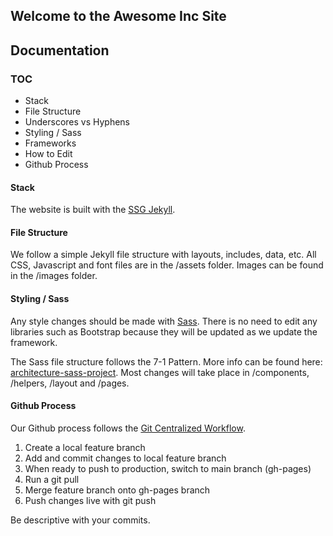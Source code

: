 ## Welcome to the Awesome Inc Site

## Documentation

### TOC

 - Stack
 - File Structure
 - Underscores vs Hyphens
 - Styling / Sass
 - Frameworks
 - How to Edit
 - Github Process

#### Stack

The website is built with the [SSG Jekyll](https://jekyllrb.com/). 

#### File Structure

We follow a simple Jekyll file structure with layouts, includes, data, etc. All CSS, Javascript and font files are in the /assets folder. Images can be found in the /images folder. 

#### Styling / Sass

Any style changes should be made with [Sass](https://sass-lang.com/).  There is no need to edit any libraries such as Bootstrap because they will be updated as we update the framework. 

The Sass file structure follows the 7-1 Pattern. More info can be found here: [architecture-sass-project](https://www.sitepoint.com/architecture-sass-project/). Most changes will take place in /components, /helpers, /layout and /pages. 

#### Github Process

Our Github process follows the [Git Centralized Workflow](https://www.atlassian.com/git/tutorials/comparing-workflows#centralized-workflow).  

1. Create a local feature branch
2. Add and commit changes to local feature branch
3. When ready to push to production, switch to main branch (gh-pages)
4. Run a git pull
5. Merge feature branch onto gh-pages branch
6. Push changes live with git push

Be descriptive with your commits. 




